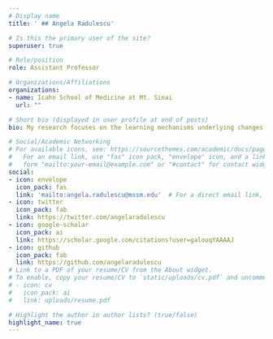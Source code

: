 ```yaml
---
# Display name
title: ' ## Angela Radulescu'

# Is this the primary user of the site?
superuser: true

# Role/position
role: Assistant Professor

# Organizations/Affiliations
organizations:
- name: Icahn School of Medicine at Mt. Sinai
  url: ""

# Short bio (displayed in user profile at end of posts)
bio: My research focuses on the learning mechanisms underlying changes in mental health.

# Social/Academic Networking
# For available icons, see: https://sourcethemes.com/academic/docs/page-builder/#icons
#   For an email link, use "fas" icon pack, "envelope" icon, and a link in the
#   form "mailto:your-email@example.com" or "#contact" for contact widget.
social:
- icon: envelope
  icon_pack: fas
  link: 'mailto:angela.radulescu@mssm.edu'  # For a direct email link, use "mailto:test@example.org".
- icon: twitter
  icon_pack: fab
  link: https://twitter.com/angelaradulescu
- icon: google-scholar
  icon_pack: ai
  link: https://scholar.google.com/citations?user=galouqYAAAAJ
- icon: github
  icon_pack: fab
  link: https://github.com/angelaradulescu
# Link to a PDF of your resume/CV from the About widget.
# To enable, copy your resume/CV to `static/uploads/cv.pdf` and uncomment the lines below.
# - icon: cv
#   icon_pack: ai
#   link: uploads/resume.pdf

# Highlight the author in author lists? (true/false)
highlight_name: true
---
```

